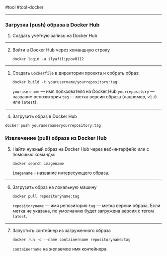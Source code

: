 #tool #tool-docker

---
### **Загрузка (push)** образа в Docker Hub

1. Создать учетную запись на Docker Hub
---
2. Войти в Docker Hub через командную строку
	```
	docker login -u ilyafilippov0112
	```
---
1. Создать `Dockerfile` в директории проекта и собрать образ:
	```
	docker build -t yourusername/yourrepository:tag
	```
    `yourusername` — имя пользователя на Docker Hub 
    `yourrepository` — название репозитория
    `tag` — метка версии образа (например, `v1.0` или `latest`).
---
4. Загрузить образ в Docker Hub
```
docker push yourusername/yourrepository:tag
```

### **Извлечение (pull)** образа из Docker Hub

5. Найти нужный образ на Docker Hub через веб-интерфейс или с помощью команды:
	```
	docker search imagename
	```
    `imagename` - название интересующего образа. 
---
6. Загрузить образ на локальную машину
	```
	docker pull repositoryname:tag
	```
	`repositoryname` — имя репозитория
	`tag` — метка версии образа. Если метка не указана, по умолчанию будет загружена версия с тегом `latest`.
---
7. Запустить контейнер из загруженного образа
	```
	docker run -d --name containername repositoryname:tag
	```
    `containername` на желаемое имя контейнера.